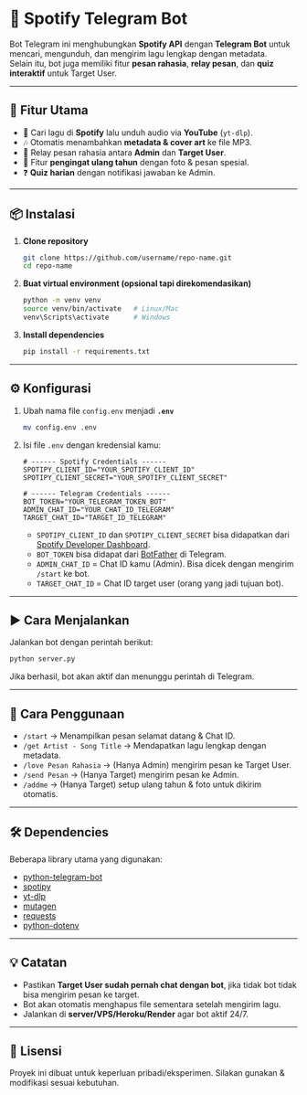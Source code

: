 # 🎵 Spotify Telegram Bot  

Bot Telegram ini menghubungkan **Spotify API** dengan **Telegram Bot** untuk mencari, mengunduh, dan mengirim lagu lengkap dengan metadata.  
Selain itu, bot juga memiliki fitur **pesan rahasia**, **relay pesan**, dan **quiz interaktif** untuk Target User.  

---

## 🚀 Fitur Utama
- 🔎 Cari lagu di **Spotify** lalu unduh audio via **YouTube** (`yt-dlp`).
- 🎶 Otomatis menambahkan **metadata & cover art** ke file MP3.
- 💌 Relay pesan rahasia antara **Admin** dan **Target User**.
- 🎂 Fitur **pengingat ulang tahun** dengan foto & pesan spesial.
- ❓ **Quiz harian** dengan notifikasi jawaban ke Admin.

---

## 📦 Instalasi

1. **Clone repository**
   ```bash
   git clone https://github.com/username/repo-name.git
   cd repo-name
   ```

2. **Buat virtual environment (opsional tapi direkomendasikan)**
   ```bash
   python -m venv venv
   source venv/bin/activate   # Linux/Mac
   venv\Scripts\activate      # Windows
   ```

3. **Install dependencies**
   ```bash
   pip install -r requirements.txt
   ```

---

## ⚙️ Konfigurasi

1. Ubah nama file `config.env` menjadi **`.env`**  
   ```bash
   mv config.env .env
   ```

2. Isi file `.env` dengan kredensial kamu:

   ```env
   # ------ Spotify Credentials ------
   SPOTIPY_CLIENT_ID="YOUR_SPOTIFY_CLIENT_ID"
   SPOTIPY_CLIENT_SECRET="YOUR_SPOTIFY_CLIENT_SECRET"

   # ------ Telegram Credentials ------
   BOT_TOKEN="YOUR_TELEGRAM_TOKEN_BOT"
   ADMIN_CHAT_ID="YOUR_CHAT_ID_TELEGRAM"
   TARGET_CHAT_ID="TARGET_ID_TELEGRAM"
   ```

   - `SPOTIPY_CLIENT_ID` dan `SPOTIPY_CLIENT_SECRET` bisa didapatkan dari [Spotify Developer Dashboard](https://developer.spotify.com/dashboard/).  
   - `BOT_TOKEN` bisa didapat dari [BotFather](https://t.me/botfather) di Telegram.  
   - `ADMIN_CHAT_ID` = Chat ID kamu (Admin). Bisa dicek dengan mengirim `/start` ke bot.  
   - `TARGET_CHAT_ID` = Chat ID target user (orang yang jadi tujuan bot).  

---

## ▶️ Cara Menjalankan

Jalankan bot dengan perintah berikut:

```bash
python server.py
```

Jika berhasil, bot akan aktif dan menunggu perintah di Telegram.  

---

## 📖 Cara Penggunaan

- `/start` → Menampilkan pesan selamat datang & Chat ID.  
- `/get Artist - Song Title` → Mendapatkan lagu lengkap dengan metadata.  
- `/love Pesan Rahasia` → (Hanya Admin) mengirim pesan ke Target User.  
- `/send Pesan` → (Hanya Target) mengirim pesan ke Admin.  
- `/addme` → (Hanya Target) setup ulang tahun & foto untuk dikirim otomatis.  

---

## 🛠️ Dependencies
Beberapa library utama yang digunakan:
- [python-telegram-bot](https://python-telegram-bot.org/)  
- [spotipy](https://spotipy.readthedocs.io/)  
- [yt-dlp](https://github.com/yt-dlp/yt-dlp)  
- [mutagen](https://mutagen.readthedocs.io/)  
- [requests](https://docs.python-requests.org/)  
- [python-dotenv](https://saurabh-kumar.com/python-dotenv/)  

---

## 💡 Catatan
- Pastikan **Target User sudah pernah chat dengan bot**, jika tidak bot tidak bisa mengirim pesan ke target.  
- Bot akan otomatis menghapus file sementara setelah mengirim lagu.  
- Jalankan di **server/VPS/Heroku/Render** agar bot aktif 24/7.  

---

## 📜 Lisensi
Proyek ini dibuat untuk keperluan pribadi/eksperimen. Silakan gunakan & modifikasi sesuai kebutuhan.  
